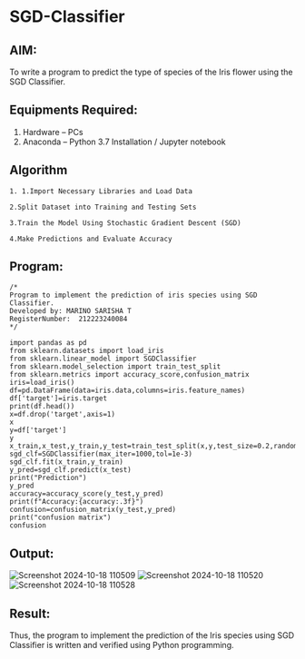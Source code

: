 # SGD-Classifier
## AIM:
To write a program to predict the type of species of the Iris flower using the SGD Classifier.

## Equipments Required:
1. Hardware – PCs
2. Anaconda – Python 3.7 Installation / Jupyter notebook

## Algorithm
```
1. 1.Import Necessary Libraries and Load Data

2.Split Dataset into Training and Testing Sets

3.Train the Model Using Stochastic Gradient Descent (SGD)

4.Make Predictions and Evaluate Accuracy

```
## Program:
```
/*
Program to implement the prediction of iris species using SGD Classifier.
Developed by: MARINO SARISHA T
RegisterNumber:  212223240084
*/

import pandas as pd
from sklearn.datasets import load_iris
from sklearn.linear_model import SGDClassifier
from sklearn.model_selection import train_test_split
from sklearn.metrics import accuracy_score,confusion_matrix
iris=load_iris()
df=pd.DataFrame(data=iris.data,columns=iris.feature_names)
df['target']=iris.target
print(df.head())
x=df.drop('target',axis=1)
x
y=df['target']
y
x_train,x_test,y_train,y_test=train_test_split(x,y,test_size=0.2,random_state=42)
sgd_clf=SGDClassifier(max_iter=1000,tol=1e-3)
sgd_clf.fit(x_train,y_train)
y_pred=sgd_clf.predict(x_test)
print("Prediction")
y_pred
accuracy=accuracy_score(y_test,y_pred)
print(f"Accuracy:{accuracy:.3f}")
confusion=confusion_matrix(y_test,y_pred)
print("confusion matrix")
confusion
```

## Output:
![Screenshot 2024-10-18 110509](https://github.com/user-attachments/assets/31894a0a-7448-4fe7-926a-83903ffcedda)
![Screenshot 2024-10-18 110520](https://github.com/user-attachments/assets/8212dac3-865e-4383-b84c-876362c276bb)
![Screenshot 2024-10-18 110528](https://github.com/user-attachments/assets/f3d3f548-cc27-44e4-b0f3-786792dab12e)


## Result:
Thus, the program to implement the prediction of the Iris species using SGD Classifier is written and verified using Python programming.
